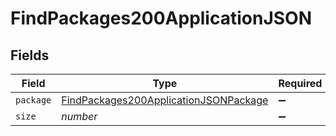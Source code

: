 # FindPackages200ApplicationJSON


## Fields

| Field                                                                                                     | Type                                                                                                      | Required                                                                                                  | Description                                                                                               | Example                                                                                                   |
| --------------------------------------------------------------------------------------------------------- | --------------------------------------------------------------------------------------------------------- | --------------------------------------------------------------------------------------------------------- | --------------------------------------------------------------------------------------------------------- | --------------------------------------------------------------------------------------------------------- |
| `package`                                                                                                 | [FindPackages200ApplicationJSONPackage](../../models/operations/findpackages200applicationjsonpackage.md) | :heavy_minus_sign:                                                                                        | N/A                                                                                                       |                                                                                                           |
| `size`                                                                                                    | *number*                                                                                                  | :heavy_minus_sign:                                                                                        | N/A                                                                                                       | 1                                                                                                         |